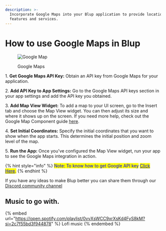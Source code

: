 ```yaml
---
description: >-
  Incorporate Google Maps into your Blup application to provide location-based
  features and services.
---
```


# How to use Google Maps in Blup

<figure><img src=".gitbook/assets/map-view-.gif" alt="Google Map"><figcaption><p>Google Maps</p></figcaption></figure>

1\. **Get Google Maps API Key:** Obtain an API key from Google Maps for your application.

2\. **Add API Key to App Settings:** Go to the Google Maps API keys section in your app settings and add the API key you obtained.

3\. **Add Map View Widget:** To add a map to your UI screen, go to the Insert tab and choose the Map View widget. You can then adjust its size and where it shows up on the screen. If you need more help, check out the Google Map Component guide [here](wiki/design-ui/insert-widgets/mapview-widget.md).

4\. **Set Initial Coordinates:** Specify the initial coordinates that you want to show when the app starts. This determines the initial position and zoom level of the map.

5\. **Run the App:** Once you've configured the Map View widget, run your app to see the Google Maps integration in action.

{% hint style="info" %}
<mark style="color:blue;">Note: To know how to get Google API key</mark> [<mark style="color:blue;">Click Here</mark>](https://developers.google.com/maps/documentation/javascript/get-api-key)<mark style="color:blue;">.</mark>
{% endhint %}

If you have any ideas to make Blup better you can share them through our [Discord community channel](https://discord.com/channels/940632966093234176/965313562425823303)

## Music to go with.

{% embed url="https://open.spotify.com/playlist/0vvXsWCC9xrXsKd4FyS8kM?si=2c7f55bd3f944878" %}
Lofi music
{% endembed %}
